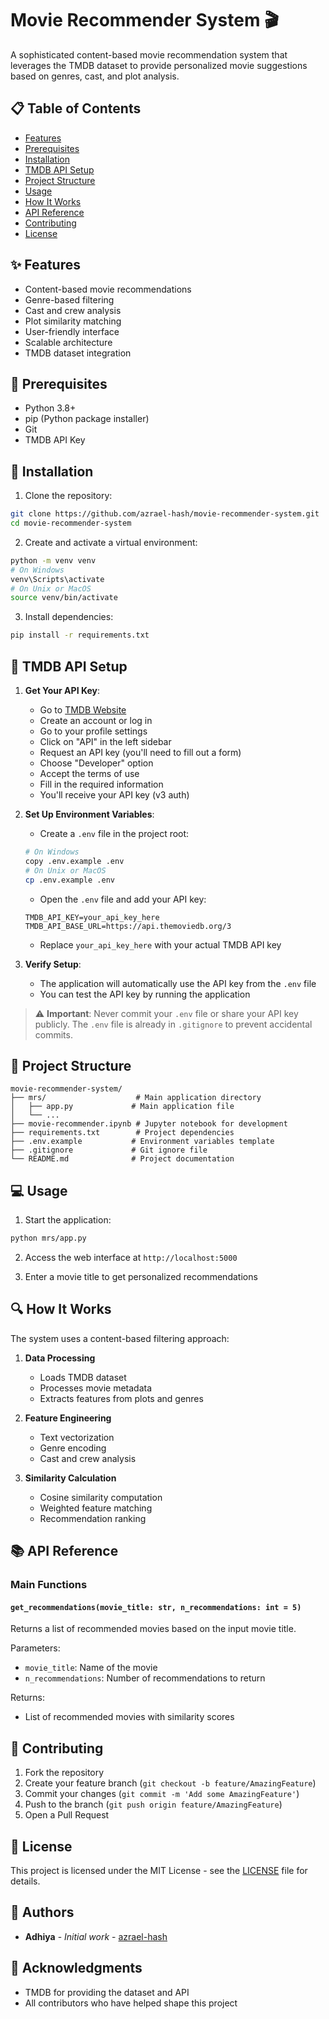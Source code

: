 # Movie Recommender System 🎬

A sophisticated content-based movie recommendation system that leverages the TMDB dataset to provide personalized movie suggestions based on genres, cast, and plot analysis.

## 📋 Table of Contents
- [Features](#-features)
- [Prerequisites](#-prerequisites)
- [Installation](#-installation)
- [TMDB API Setup](#-tmdb-api-setup)
- [Project Structure](#-project-structure)
- [Usage](#-usage)
- [How It Works](#-how-it-works)
- [API Reference](#-api-reference)
- [Contributing](#-contributing)
- [License](#-license)

## ✨ Features
- Content-based movie recommendations
- Genre-based filtering
- Cast and crew analysis
- Plot similarity matching
- User-friendly interface
- Scalable architecture
- TMDB dataset integration

## 🔧 Prerequisites
- Python 3.8+
- pip (Python package installer)
- Git
- TMDB API Key

## 🚀 Installation

1. Clone the repository:
```bash
git clone https://github.com/azrael-hash/movie-recommender-system.git
cd movie-recommender-system
```

2. Create and activate a virtual environment:
```bash
python -m venv venv
# On Windows
venv\Scripts\activate
# On Unix or MacOS
source venv/bin/activate
```

3. Install dependencies:
```bash
pip install -r requirements.txt
```

## 🔑 TMDB API Setup

1. **Get Your API Key**:
   - Go to [TMDB Website](https://www.themoviedb.org/)
   - Create an account or log in
   - Go to your profile settings
   - Click on "API" in the left sidebar
   - Request an API key (you'll need to fill out a form)
   - Choose "Developer" option
   - Accept the terms of use
   - Fill in the required information
   - You'll receive your API key (v3 auth)

2. **Set Up Environment Variables**:
   - Create a `.env` file in the project root:
   ```bash
   # On Windows
   copy .env.example .env
   # On Unix or MacOS
   cp .env.example .env
   ```
   - Open the `.env` file and add your API key:
   ```
   TMDB_API_KEY=your_api_key_here
   TMDB_API_BASE_URL=https://api.themoviedb.org/3
   ```
   - Replace `your_api_key_here` with your actual TMDB API key

3. **Verify Setup**:
   - The application will automatically use the API key from the `.env` file
   - You can test the API key by running the application

> ⚠️ **Important**: Never commit your `.env` file or share your API key publicly. The `.env` file is already in `.gitignore` to prevent accidental commits.

## 📁 Project Structure
```
movie-recommender-system/
├── mrs/                    # Main application directory
│   ├── app.py             # Main application file
│   └── ...
├── movie-recommender.ipynb # Jupyter notebook for development
├── requirements.txt        # Project dependencies
├── .env.example           # Environment variables template
├── .gitignore             # Git ignore file
└── README.md              # Project documentation
```

## 💻 Usage

1. Start the application:
```bash
python mrs/app.py
```

2. Access the web interface at `http://localhost:5000`

3. Enter a movie title to get personalized recommendations

## 🔍 How It Works

The system uses a content-based filtering approach:

1. **Data Processing**
   - Loads TMDB dataset
   - Processes movie metadata
   - Extracts features from plots and genres

2. **Feature Engineering**
   - Text vectorization
   - Genre encoding
   - Cast and crew analysis

3. **Similarity Calculation**
   - Cosine similarity computation
   - Weighted feature matching
   - Recommendation ranking

## 📚 API Reference

### Main Functions

#### `get_recommendations(movie_title: str, n_recommendations: int = 5)`
Returns a list of recommended movies based on the input movie title.

Parameters:
- `movie_title`: Name of the movie
- `n_recommendations`: Number of recommendations to return

Returns:
- List of recommended movies with similarity scores

## 🤝 Contributing

1. Fork the repository
2. Create your feature branch (`git checkout -b feature/AmazingFeature`)
3. Commit your changes (`git commit -m 'Add some AmazingFeature'`)
4. Push to the branch (`git push origin feature/AmazingFeature`)
5. Open a Pull Request

## 📄 License

This project is licensed under the MIT License - see the [LICENSE](LICENSE) file for details.

## 👥 Authors

- **Adhiya** - *Initial work* - [azrael-hash](https://github.com/azrael-hash)

## 🙏 Acknowledgments

- TMDB for providing the dataset and API
- All contributors who have helped shape this project
